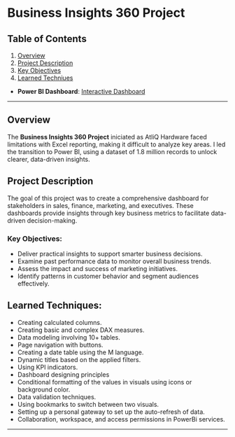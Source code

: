 # Business Insights 360 Project

## Table of Contents
1. [Overview](#overview)
2. [Project Description](#project-description)
3. [Key Objectives](#key-objectives)
4. [Learned Techniues](#learned-techniques)

- **Power BI Dashboard**: [Interactive Dashboard]([https://app.powerbi.com/view?r=eyJrIjoiMjdmMzRkYjMtMTE3MC00YTRmLWIwNGUtZmU3Yzc2NjA3MTU1IiwidCI6IjA4N2M4YzBiLTZlNDEtNDNhNC05YmNhLWNkMzY1YzU1N2EzMSJ9](https://app.powerbi.com/view?r=eyJrIjoiMzU3ZTQwNzItODE5My00ZWE0LWIzMWYtMWVhMTFiODk1MTg5IiwidCI6ImM2ZTU0OWIzLTVmNDUtNDAzMi1hYWU5LWQ0MjQ0ZGM1YjJjNCJ9))

---

## Overview
The **Business Insights 360 Project** iniciated as AtliQ Hardware faced limitations with Excel reporting, making it difficult to analyze key areas. I led the transition to Power BI, using a dataset of 1.8 million records to unlock clearer, data-driven insights.

## Project Description
The goal of this project was to create a comprehensive dashboard for stakeholders in sales, finance, marketing, and executives. These dashboards provide insights through key business metrics to facilitate data-driven decision-making.

### Key Objectives:
- Deliver practical insights to support smarter business decisions.
- Examine past performance data to monitor overall business trends.
- Assess the impact and success of marketing initiatives.
- Identify patterns in customer behavior and segment audiences effectively.

## Learned Techniques:
- Creating calculated columns.
- Creating basic and complex DAX measures.
- Data modeling involving 10+ tables.
- Page navigation with buttons.
- Creating a date table using the M language.
- Dynamic titles based on the applied filters.
- Using KPI indicators.
- Dashboard designing principles
- Conditional formatting of the values in visuals using icons or background color.
- Data validation techniques.
- Using bookmarks to switch between two visuals.
- Setting up a personal gateway to set up the auto-refresh of data.
- Collaboration, workspace, and access permissions in PowerBi services.

---
